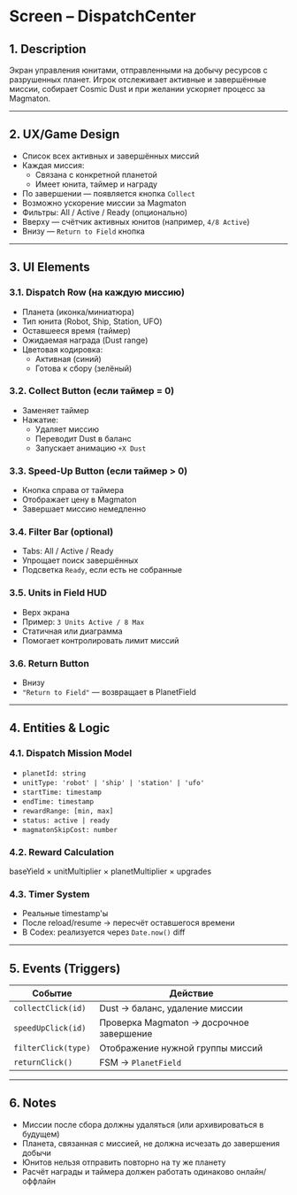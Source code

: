 # Screen – DispatchCenter

## 1. Description

Экран управления юнитами, отправленными на добычу ресурсов с разрушенных планет. Игрок отслеживает активные и завершённые миссии, собирает Cosmic Dust и при желании ускоряет процесс за Magmaton.

---

## 2. UX/Game Design

- Список всех активных и завершённых миссий
- Каждая миссия:
  - Связана с конкретной планетой
  - Имеет юнита, таймер и награду
- По завершении — появляется кнопка `Collect`
- Возможно ускорение миссии за Magmaton
- Фильтры: All / Active / Ready (опционально)
- Вверху — счётчик активных юнитов (например, `4/8 Active`)
- Внизу — `Return to Field` кнопка

---

## 3. UI Elements

### 3.1. Dispatch Row (на каждую миссию)
- Планета (иконка/миниатюра)
- Тип юнита (Robot, Ship, Station, UFO)
- Оставшееся время (таймер)
- Ожидаемая награда (Dust range)
- Цветовая кодировка:
  - Активная (синий)
  - Готова к сбору (зелёный)

### 3.2. Collect Button (если таймер = 0)
- Заменяет таймер
- Нажатие:
  - Удаляет миссию
  - Переводит Dust в баланс
  - Запускает анимацию `+X Dust`

### 3.3. Speed-Up Button (если таймер > 0)
- Кнопка справа от таймера
- Отображает цену в Magmaton
- Завершает миссию немедленно

### 3.4. Filter Bar (optional)
- Tabs: All / Active / Ready
- Упрощает поиск завершённых
- Подсветка `Ready`, если есть не собранные

### 3.5. Units in Field HUD
- Верх экрана
- Пример: `3 Units Active / 8 Max`
- Статичная или диаграмма
- Помогает контролировать лимит миссий

### 3.6. Return Button
- Внизу
- `"Return to Field"` — возвращает в PlanetField

---

## 4. Entities & Logic

### 4.1. Dispatch Mission Model
- `planetId: string`
- `unitType: 'robot' | 'ship' | 'station' | 'ufo'`
- `startTime: timestamp`
- `endTime: timestamp`
- `rewardRange: [min, max]`
- `status: active | ready`
- `magmatonSkipCost: number`

### 4.2. Reward Calculation
baseYield × unitMultiplier × planetMultiplier × upgrades


### 4.3. Timer System
- Реальные timestamp'ы
- После reload/resume → пересчёт оставшегося времени
- В Codex: реализуется через `Date.now()` diff

---

## 5. Events (Triggers)

| Событие           | Действие                                    |
|--------------------|---------------------------------------------|
| `collectClick(id)` | Dust → баланс, удаление миссии              |
| `speedUpClick(id)` | Проверка Magmaton → досрочное завершение    |
| `filterClick(type)`| Отображение нужной группы миссий            |
| `returnClick()`    | FSM → `PlanetField`                         |

---

## 6. Notes

- Миссии после сбора должны удаляться (или архивироваться в будущем)
- Планета, связанная с миссией, не должна исчезать до завершения добычи
- Юнитов нельзя отправить повторно на ту же планету
- Расчёт награды и таймера должен работать одинаково онлайн/оффлайн